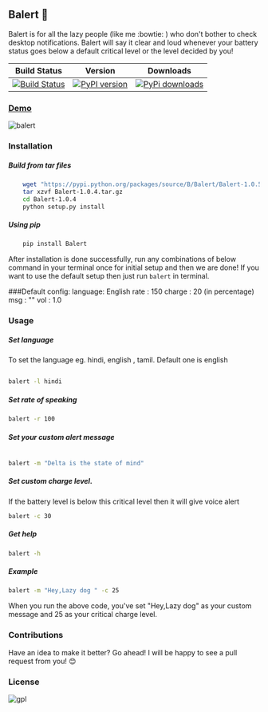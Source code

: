 ## Balert :loudspeaker:

Balert is for all the lazy people (like me :bowtie: ) who don't bother to check desktop notifications. Balert 
will say it clear and loud whenever your battery status goes below a default critical level or the level decided by you! 

| Build Status | Version | Downloads |
| ------------ |---------|-----------|
| [![Build Status](https://travis-ci.org/tushar-rishav/balert.svg?branch=master)](https://travis-ci.org/tushar-rishav/balert)|[![PyPI version](https://badge.fury.io/py/balert.svg)](http://badge.fury.io/py/balert)| [![PyPi downloads](https://img.shields.io/pypi/dw/Balert.svg)](https://pypi.python.org/pypi/Balert) |
### [Demo](https://cloud.githubusercontent.com/assets/7397433/9386259/47f4991a-4778-11e5-9aaa-54873acf3d31.gif)
![balert](https://cloud.githubusercontent.com/assets/7397433/9386259/47f4991a-4778-11e5-9aaa-54873acf3d31.gif)


### Installation

##### Build from tar files
```sh
	wget "https://pypi.python.org/packages/source/B/Balert/Balert-1.0.5.tar.gz"
	tar xzvf Balert-1.0.4.tar.gz
	cd Balert-1.0.4
	python setup.py install
```
##### Using pip
```sh
	pip install Balert
```
After installation is done successfully, run any combinations of below command in your terminal once for initial setup and then we are done! If you want to use the default setup then just run  ``` balert ``` in terminal. 

###Default config:
	language: English
	rate    : 150
	charge  : 20 (in percentage)
    msg     : ""
    vol     : 1.0

### Usage

##### Set language
To set the language eg. hindi, english , tamil. Default one is english
```sh

balert -l hindi

```

##### Set rate of speaking
```sh
balert -r 100

```

##### Set your custom alert message
```sh

balert -m "Delta is the state of mind"

```

##### Set custom charge level. 
If the battery level is below this critical level then it will give voice alert

```sh
balert -c 30

```
##### Get help
```sh
balert -h
```
##### Example
```sh
balert -m "Hey,Lazy dog " -c 25
```
When you run the above code, you've set "Hey,Lazy dog" as your custom message and 25 as your critical charge level.

### Contributions
Have an idea to make it better? Go ahead! I will be happy to see a pull request from you! :blush:

### License
![gpl](https://cloud.githubusercontent.com/assets/7397433/9025904/67008062-3936-11e5-8803-e5b164a0dfc0.png)
